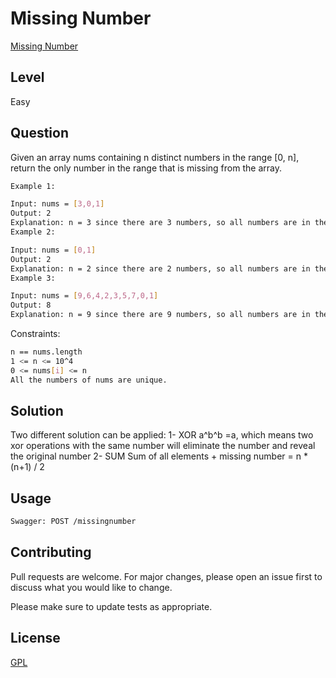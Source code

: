 # Missing Number
[Missing Number](https://leetcode.com/problems/missing-number/)

## Level
Easy

## Question
Given an array nums containing n distinct numbers in the range [0, n], return the only number in the range that is missing from the array.


```bash
Example 1:

Input: nums = [3,0,1]
Output: 2
Explanation: n = 3 since there are 3 numbers, so all numbers are in the range [0,3]. 2 is the missing number in the range since it does not appear in nums.
Example 2:

Input: nums = [0,1]
Output: 2
Explanation: n = 2 since there are 2 numbers, so all numbers are in the range [0,2]. 2 is the missing number in the range since it does not appear in nums.
Example 3:

Input: nums = [9,6,4,2,3,5,7,0,1]
Output: 8
Explanation: n = 9 since there are 9 numbers, so all numbers are in the range [0,9]. 8 is the missing number in the range since it does not appear in nums.
```

Constraints:
```bash
n == nums.length
1 <= n <= 10^4
0 <= nums[i] <= n
All the numbers of nums are unique.
```
## Solution
Two different solution can be applied:
1- XOR
    a^b^b =a, which means two xor operations with the same number will eliminate the number and reveal the original number
2- SUM
    Sum of all elements + missing number = n * (n+1) / 2

## Usage

```bash
Swagger: POST /missingnumber
```

## Contributing
Pull requests are welcome. For major changes, please open an issue first to discuss what you would like to change.

Please make sure to update tests as appropriate.

## License
[GPL](https://choosealicense.com/licenses/agpl-3.0/)